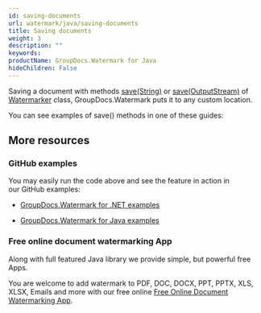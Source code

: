 ```yaml
---
id: saving-documents
url: watermark/java/saving-documents
title: Saving documents
weight: 3
description: ""
keywords: 
productName: GroupDocs.Watermark for Java
hideChildren: False
---
```

Saving a document with methods [save(String)](https://reference.groupdocs.com/watermark/java/com.groupdocs.watermark/Watermarker#save(java.lang.String)) or [save(OutputStream)](https://reference.groupdocs.com/watermark/java/com.groupdocs.watermark/Watermarker#save(java.io.OutputStream)) of [Watermarker](https://reference.groupdocs.com/watermark/java/com.groupdocs.watermark/Watermarker) *c*lass, GroupDocs.Watermark puts it to any custom location.

You can see examples of save() methods in one of these guides:

## More resources

### GitHub examples

You may easily run the code above and see the feature in action in our GitHub examples:

*   [GroupDocs.Watermark for .NET examples](https://github.com/groupdocs-watermark/GroupDocs.Watermark-for-.NET)
    
*   [GroupDocs.Watermark for Java examples](https://github.com/groupdocs-watermark/GroupDocs.Watermark-for-Java)
    

### Free online document watermarking App

Along with full featured Java library we provide simple, but powerful free Apps.

You are welcome to add watermark to PDF, DOC, DOCX, PPT, PPTX, XLS, XLSX, Emails and more with our free online [Free Online Document Watermarking App](https://products.groupdocs.app/watermark).
